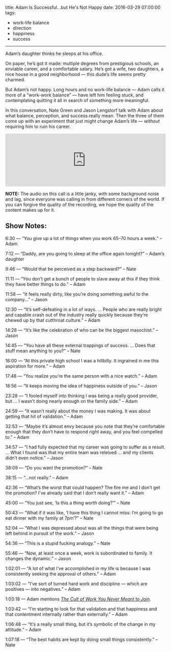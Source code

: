 title: Adam Is Successful...but He's Not Happy
date: 2016-03-29 07:00:00
tags:
- work-life balance
- direction
- happiness
- success
---

Adam’s daughter thinks he sleeps at his office.

On paper, he’s got it made: multiple degrees from prestigious schools, an enviable career, and a comfortable salary. He’s got a wife, two daughters, a nice house in a good neighborhood — this dude’s life seems pretty charmed.

But Adam’s not happy. Long hours and no work-life balance — Adam calls it more of a “work-_work_ balance” — have left him feeling stuck, and contemplating quitting it all in search of something more meaningful.

In this conversation, Nate Green and Jason Lengstorf talk with Adam about what balance, perception, and success really mean. Then the three of them come up with an experiment that just might change Adam’s life — _without_ requiring him to ruin his career.

<iframe width="100%" height="166" scrolling="no" frameborder="no" src="https://w.soundcloud.com/player/?url=https%3A//api.soundcloud.com/tracks/255722328&amp;color=eb7f00&amp;auto_play=false&amp;hide_related=false&amp;show_comments=true&amp;show_user=true&amp;show_reposts=false"></iframe>

**NOTE:** The audio on this call is a little janky, with some background noise and lag, since everyone was calling in from different corners of the world. If you can forgive the quality of the recording, we hope the quality of the content makes up for it.

<!-- more -->

## Show Notes:

6:30 — “You give up a lot of things when you work 65–70 hours a week.” – Adam

7:12 — “Daddy, are you going to sleep at the office again tonight?” – Adam’s daughter

9:46 — “Would that be perceived as a step backward?” – Nate

11:11 — “You don’t get a bunch of people to slave away at this if they think they have better things to do.” – Adam

11:58 — “It feels really dirty, like you’re doing something awful to the company…” – Jason

12:30 — “It’s self-defeating in a lot of ways. … People who are really bright and capable crash out of the industry really quickly because they’re chewed up by that cutthroat culture.” – Adam

14:28 — “It’s like the celebration of who can be the biggest masochist.” – Jason

14:45 — “You have all these external trappings of success. … Does that stuff mean anything to you?” – Nate

16:00 — “At this private high school I was a hillbilly. It ingrained in me this aspiration for more.” – Adam

17:48 — “You realize you’re the same person with a nice watch.” – Adam

18:56 — “It keeps moving the idea of happiness outside of you.” – Jason

23:28 — “I fooled myself into thinking I was being a really good provider, but … I wasn’t doing nearly enough on the family side.” – Adam

24:59 — “It wasn’t really about the money I was making. It was about getting that hit of validation.” – Adam

32:53 — “Maybe it’s almost envy because you note that they’re comfortable enough that they don’t have to respond right away, and you feel compelled to.” – Adam

34:57 — “I had fully expected that my career was going to suffer as a result. … What I found was that my entire team was releived … and my clients didn’t even notice.” – Jason

38:09 — “Do you want the promotion?” – Nate

38:15 — “…not really.” – Adam

42:36 — “What’s the worst that could happen? The fire me and I don’t get the promotion? I’ve already said that I don’t really want it.” – Adam

45:00 — “You just see, ‘Is this a thing worth doing?’” – Nate

50:43 — “What if it was like, ‘I have this thing I cannot miss: I’m going to go eat dinner with my family at 7pm’?” – Nate

52:04 — “What I was depressed about was all the things that were being left behind in pursuit of the work.” – Jason

54:36 — “This is a stupid fucking analogy.” – Nate

55:46 — “Now, at least once a week, work is subordinated to family. It changes the dynamic.” – Jason

1:02:01 — “A lot of what I’ve accomplished in my life is because I was consistently seeking the approval of others.” – Adam

1:03:02 — “I’ve sort of turned hard work and discipline — which are positives — into negatives.” – Adam

1:03:18 — Adam mentions [_The Cult of Work You Never Meant to Join_](https://medium.com/digital-nomad-stories/the-cult-of-work-you-never-meant-to-join-cd965fb9ea1a).

1:03:42 — “I’m starting to look for that validation and that happiness and that contentment internally rather than externally.” – Adam

1:06:48 — “It’s a really small thing, but it’s symbolic of the change in my attitude.” – Adam

1:07:18 — “The best habits are kept by doing small things consistently.” – Nate
